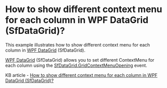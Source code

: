 # How to show different context menu for each column in WPF DataGrid (SfDataGrid)?

This example illustrates how to show different context menu for each column in [WPF DataGrid](https://www.syncfusion.com/wpf-ui-controls/datagrid) (SfDataGrid).

[WPF DataGrid](https://www.syncfusion.com/wpf-ui-controls/datagrid) (SfDataGrid) allows you to set different ContextMenu for each column using the [SfDataGrid.GridContextMenuOpening](http://help.syncfusion.com/cr/cref_files/wpf/Syncfusion.SfGrid.WPF~Syncfusion.UI.Xaml.Grid.SfDataGrid~GridContextMenuOpening_EV.html) event.

KB article - [How to show different context menu for each column in WPF DataGrid (SfDataGrid)?](https://www.syncfusion.com/kb/9840/how-to-show-different-context-menu-for-each-column-in-wpf-datagrid-sfdatagrid)
